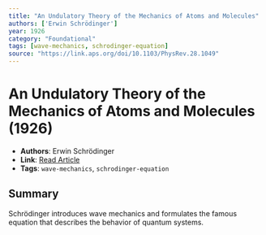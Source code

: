```yaml
---
title: "An Undulatory Theory of the Mechanics of Atoms and Molecules"
authors: ['Erwin Schrödinger']
year: 1926
category: "Foundational"
tags: [wave-mechanics, schrodinger-equation]
source: "https://link.aps.org/doi/10.1103/PhysRev.28.1049"
---
```


# An Undulatory Theory of the Mechanics of Atoms and Molecules (1926)

- **Authors**: Erwin Schrödinger  
- **Link**: [Read Article](https://link.aps.org/doi/10.1103/PhysRev.28.1049)  
- **Tags**: `wave-mechanics`, `schrodinger-equation`

## Summary

Schrödinger introduces wave mechanics and formulates the famous equation that describes the behavior of quantum systems.
